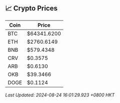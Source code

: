 ## 📈 Crypto Prices

| Coin | Price |
| ---- | ----- |
| BTC | $64341.6200 |
| ETH | $2760.6149 |
| BNB | $579.4348 |
| CRV | $0.3575 |
| ARB | $0.6130 |
| OKB | $39.3466 |
| DOGE | $0.1124 |

_Last Updated: 2024-08-24 16:01:29.923 +0800 HKT_